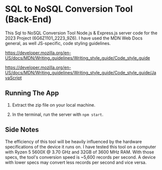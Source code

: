# SQL to NoSQL Conversion Tool (Back-End)

This Sql to NoSQL Conversion Tool Node.js & Express.js server code for the 2023 Project (6G6Z1101_2223_9Z6). I have used the MDN Web Docs general, as well JS-specific, code styling guidelines.

https://developer.mozilla.org/en-US/docs/MDN/Writing_guidelines/Writing_style_guide/Code_style_guide

https://developer.mozilla.org/en-US/docs/MDN/Writing_guidelines/Writing_style_guide/Code_style_guide/JavaScript

## Running The App

1. Extract the zip file on your local machine.
   
2. In the terminal, run the server with `npm start`.
   

## Side Notes
The efficiency of this tool will be heavily influenced by the hardware specifications of the device it runs on. I have tested this tool on a computer with Ryzen 5 5600X @ 3.70 GHz and 32GB of 3600 MHz RAM. With those specs, the tool's conversion speed is ~5,600 records per second. A device with lower specs may convert less records per second and vice versa.


